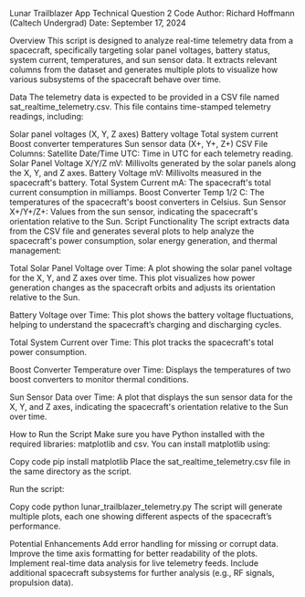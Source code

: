 Lunar Trailblazer App Technical Question 2 Code
Author: Richard Hoffmann (Caltech Undergrad)
Date: September 17, 2024

Overview
This script is designed to analyze real-time telemetry data from a spacecraft, specifically targeting solar panel voltages, battery status, system current, temperatures, and sun sensor data. It extracts relevant columns from the dataset and generates multiple plots to visualize how various subsystems of the spacecraft behave over time.

Data
The telemetry data is expected to be provided in a CSV file named sat_realtime_telemetry.csv. This file contains time-stamped telemetry readings, including:

Solar panel voltages (X, Y, Z axes)
Battery voltage
Total system current
Boost converter temperatures
Sun sensor data (X+, Y+, Z+)
CSV File Columns:
Satellite Date/Time UTC: Time in UTC for each telemetry reading.
Solar Panel Voltage X/Y/Z mV: Millivolts generated by the solar panels along the X, Y, and Z axes.
Battery Voltage mV: Millivolts measured in the spacecraft's battery.
Total System Current mA: The spacecraft's total current consumption in milliamps.
Boost Converter Temp 1/2 C: The temperatures of the spacecraft's boost converters in Celsius.
Sun Sensor X+/Y+/Z+: Values from the sun sensor, indicating the spacecraft's orientation relative to the Sun.
Script Functionality
The script extracts data from the CSV file and generates several plots to help analyze the spacecraft's power consumption, solar energy generation, and thermal management:

Total Solar Panel Voltage over Time: A plot showing the solar panel voltage for the X, Y, and Z axes over time. This plot visualizes how power generation changes as the spacecraft orbits and adjusts its orientation relative to the Sun.

Battery Voltage over Time: This plot shows the battery voltage fluctuations, helping to understand the spacecraft’s charging and discharging cycles.

Total System Current over Time: This plot tracks the spacecraft's total power consumption.

Boost Converter Temperature over Time: Displays the temperatures of two boost converters to monitor thermal conditions.

Sun Sensor Data over Time: A plot that displays the sun sensor data for the X, Y, and Z axes, indicating the spacecraft's orientation relative to the Sun over time.

How to Run the Script
Make sure you have Python installed with the required libraries: matplotlib and csv. You can install matplotlib using:

Copy code
pip install matplotlib
Place the sat_realtime_telemetry.csv file in the same directory as the script.

Run the script:

Copy code
python lunar_trailblazer_telemetry.py
The script will generate multiple plots, each one showing different aspects of the spacecraft’s performance.

Potential Enhancements
Add error handling for missing or corrupt data.
Improve the time axis formatting for better readability of the plots.
Implement real-time data analysis for live telemetry feeds.
Include additional spacecraft subsystems for further analysis (e.g., RF signals, propulsion data).
